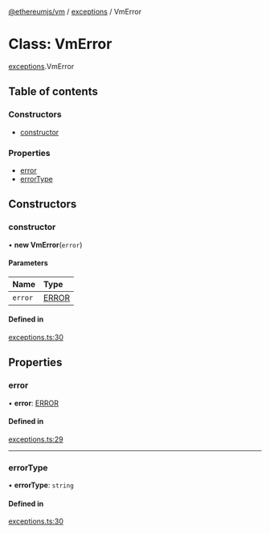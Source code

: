 [@ethereumjs/vm](../README.md) / [exceptions](../modules/exceptions.md) / VmError

# Class: VmError

[exceptions](../modules/exceptions.md).VmError

## Table of contents

### Constructors

- [constructor](exceptions.vmerror.md#constructor)

### Properties

- [error](exceptions.vmerror.md#error)
- [errorType](exceptions.vmerror.md#errortype)

## Constructors

### constructor

• **new VmError**(`error`)

#### Parameters

| Name | Type |
| :------ | :------ |
| `error` | [ERROR](../enums/exceptions.error.md) |

#### Defined in

[exceptions.ts:30](https://github.com/ethereumjs/ethereumjs-monorepo/blob/master/packages/vm/src/exceptions.ts#L30)

## Properties

### error

• **error**: [ERROR](../enums/exceptions.error.md)

#### Defined in

[exceptions.ts:29](https://github.com/ethereumjs/ethereumjs-monorepo/blob/master/packages/vm/src/exceptions.ts#L29)

___

### errorType

• **errorType**: `string`

#### Defined in

[exceptions.ts:30](https://github.com/ethereumjs/ethereumjs-monorepo/blob/master/packages/vm/src/exceptions.ts#L30)
